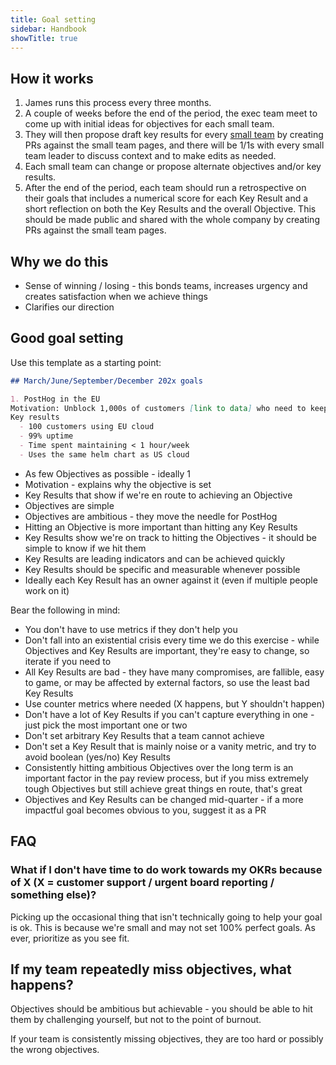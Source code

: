```yaml
---
title: Goal setting
sidebar: Handbook
showTitle: true
---
```


## How it works

1. James runs this process every three months.
2. A couple of weeks before the end of the period, the exec team meet to come up with initial ideas for objectives for each small team.
3. They will then propose draft key results for every [small team](../company/small-teams) by creating PRs against the small team pages, and there will be 1/1s with every small team leader to discuss context and to make edits as needed.
4. Each small team can change or propose alternate objectives and/or key results.
5. After the end of the period, each team should run a retrospective on their goals that includes a numerical score for each Key Result and a short reflection on both the Key Results and the overall Objective. This should be made public and shared with the whole company by creating PRs against the small team pages.

## Why we do this

- Sense of winning / losing - this bonds teams, increases urgency and creates satisfaction when we achieve things
- Clarifies our direction

## Good goal setting

Use this template as a starting point:

```md
## March/June/September/December 202x goals

1. PostHog in the EU
Motivation: Unblock 1,000s of customers [link to data] who need to keep data in the EU but are not capable of self hosting.
Key results
  - 100 customers using EU cloud
  - 99% uptime
  - Time spent maintaining < 1 hour/week
  - Uses the same helm chart as US cloud
```  

- As few Objectives as possible - ideally 1
- Motivation - explains why the objective is set
- Key Results that show if we're en route to achieving an Objective
- Objectives are simple
- Objectives are ambitious - they move the needle for PostHog
- Hitting an Objective is more important than hitting any Key Results
- Key Results show we're on track to hitting the Objectives - it should be simple to know if we hit them
- Key Results are leading indicators and can be achieved quickly
- Key Results should be specific and measurable whenever possible
- Ideally each Key Result has an owner against it (even if multiple people work on it)

Bear the following in mind:

- You don't have to use metrics if they don't help you
- Don't fall into an existential crisis every time we do this exercise - while Objectives and Key Results are important, they're easy to change, so iterate if you need to
- All Key Results are bad - they have many compromises, are fallible, easy to game, or may be affected by external factors, so use the least bad Key Results
- Use counter metrics where needed (X happens, but Y shouldn't happen)
- Don't have a lot of Key Results if you can't capture everything in one - just pick the most important one or two
- Don't set arbitrary Key Results that a team cannot achieve
- Don't set a Key Result that is mainly noise or a vanity metric, and try to avoid boolean (yes/no) Key Results
- Consistently hitting ambitious Objectives over the long term is an important factor in the pay review process, but if you miss extremely tough Objectives but still achieve great things en route, that's great
- Objectives and Key Results can be changed mid-quarter - if a more impactful goal becomes obvious to you, suggest it as a PR

## FAQ

### What if I don't have time to do work towards my OKRs because of X (X = customer support / urgent board reporting / something else)?

Picking up the occasional thing that isn't technically going to help your goal is ok. This is because we're small and may not set 100% perfect goals. As ever, prioritize as you see fit.

## If my team repeatedly miss objectives, what happens?

Objectives should be ambitious but achievable - you should be able to hit them by challenging yourself, but not to the point of burnout.

If your team is consistently missing objectives, they are too hard or possibly the wrong objectives.
